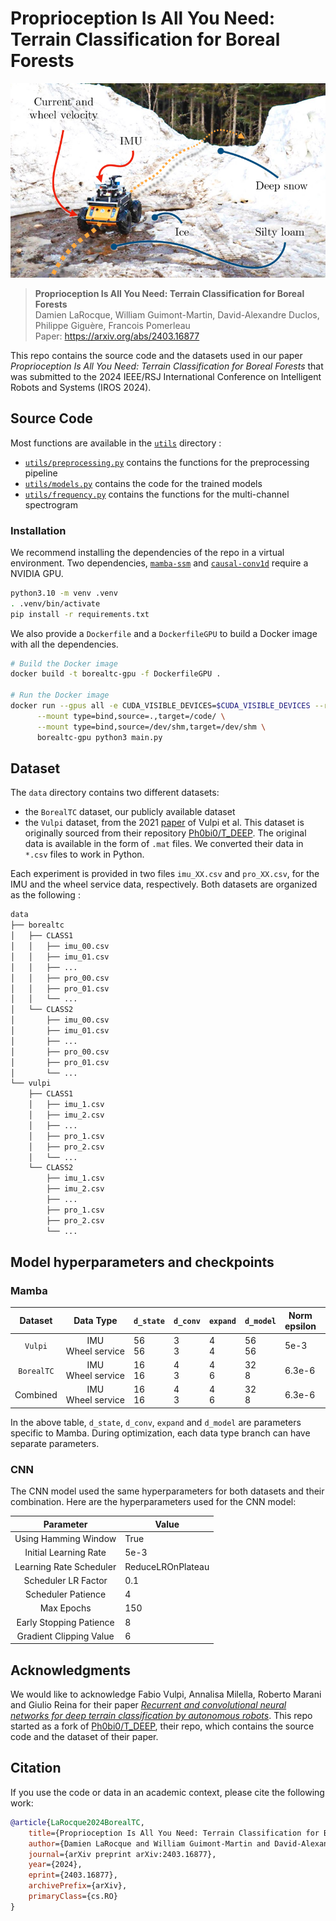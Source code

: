 # Proprioception Is All You Need: Terrain Classification for Boreal Forests

![Husky](assets/husky-in-context.png "Husky in a Boreal Forest")

> **Proprioception Is All You Need: Terrain Classification for Boreal Forests**\
> Damien LaRocque, William Guimont-Martin, David-Alexandre Duclos, Philippe Giguère, Francois Pomerleau\
> Paper: https://arxiv.org/abs/2403.16877

This repo contains the source code and the datasets used in our paper _Proprioception Is All You Need: Terrain Classification for Boreal Forests_ that was submitted to the 2024 IEEE/RSJ International Conference on Intelligent Robots and Systems (IROS 2024).

## Source Code

Most functions are available in the [`utils`](utils/) directory :

* [`utils/preprocessing.py`](utils/preprocessing.py) contains the functions for the preprocessing pipeline
* [`utils/models.py`](utils/models.py) contains the code for the trained models
* [`utils/frequency.py`](utils/frequency.py) contains the functions for the multi-channel spectrogram

### Installation

We recommend installing the dependencies of the repo in a virtual environment.
Two dependencies, [`mamba-ssm`](https://github.com/state-spaces/mamba) and [`causal-conv1d`](https://github.com/Dao-AILab/causal-conv1d) require a NVIDIA GPU.

```sh
python3.10 -m venv .venv
. .venv/bin/activate
pip install -r requirements.txt
```

We also provide a `Dockerfile` and a `DockerfileGPU` to build a Docker image with all the dependencies.

```sh
# Build the Docker image
docker build -t borealtc-gpu -f DockerfileGPU .

# Run the Docker image
docker run --gpus all -e CUDA_VISIBLE_DEVICES=$CUDA_VISIBLE_DEVICES --rm --ipc host \
	  --mount type=bind,source=.,target=/code/ \
	  --mount type=bind,source=/dev/shm,target=/dev/shm \
	  borealtc-gpu python3 main.py
```

## Dataset

The `data` directory contains two different datasets:

* the `BorealTC` dataset, our publicly available dataset
* the `Vulpi` dataset, from the 2021 [paper](https://doi.org/10.1016/j.jterra.2020.12.002) of Vulpi et al. This dataset is originally sourced from their repository [Ph0bi0/T_DEEP](https://github.com/Ph0bi0/T_DEEP). The original data is available in the form of `.mat` files. We converted their data in `*.csv` files to work in Python.

Each experiment is provided in two files `imu_XX.csv` and `pro_XX.csv`, for the IMU and the wheel service data, respectively.
Both datasets are organized as the following :

```sh
data
├── borealtc
│   ├── CLASS1
│   │   ├── imu_00.csv
│   │   ├── imu_01.csv
│   │   ├── ...
│   │   ├── pro_00.csv
│   │   ├── pro_01.csv
│   │   └── ...
│   └── CLASS2
│       ├── imu_00.csv
│       ├── imu_01.csv
│       ├── ...
│       ├── pro_00.csv
│       ├── pro_01.csv
│       └── ...
└── vulpi
    ├── CLASS1
    │   ├── imu_1.csv
    │   ├── imu_2.csv
    │   ├── ...
    │   ├── pro_1.csv
    │   ├── pro_2.csv
    │   └── ...
    └── CLASS2
        ├── imu_1.csv
        ├── imu_2.csv
        ├── ...
        ├── pro_1.csv
        ├── pro_2.csv
        └── ...
```

## Model hyperparameters and checkpoints

### Mamba

| Dataset | Data Type | `d_state` | `d_conv` | `expand` | `d_model` | Norm epsilon | Initial LR | LR&nbsp;drop factor | Reduce&nbsp;LR patience | Max epochs | Minibatch size | Valid patience | Gradient threshold | Focal&nbsp;loss alpha | Focal&nbsp;loss gamma | Checkpoint |
| :-: | :-: | - | - | - | - | - | - | - | - | - | - | - | - | - | - | :-: |
| `Vulpi` | IMU <br/> Wheel&nbsp;service | 56 <br/> 56 | 3 <br/> 3 | 4 <br/> 4 | 56 <br/> 56 | 5e-3 | 5e-3 | 0.33 | 4 | 60 | 64 | 8 | 2 | 0.75 | 2 | [mamba_vulpi.ckpt](checkpoints/mamba_vulpi.ckpt) |
| `BorealTC` | IMU <br/> Wheel&nbsp;service | 16 <br/> 16 | 4 <br/> 3 | 4 <br/> 6 | 32 <br/> 8 | 6.3e-6 | 1.5e-3 | 0.25 | 4 | 60 | 16 | 8 | None | 0.75 | 2.25 | [mamba_borealtc.ckpt](checkpoints/mamba_borealtc.ckpt) |
| Combined | IMU <br/> Wheel&nbsp;service | 16 <br/> 16 | 4 <br/> 3 | 4 <br/> 6 | 32 <br/> 8 | 6.3e-6 | 1.5e-3 | 0.25 | 4 | 60 | 16 | 8 | None | 0.75 | 2.25 | [mamba_combined.ckpt](checkpoints/mamba_combined.ckpt) |

In the above table, `d_state`, `d_conv`, `expand` and `d_model` are parameters specific to Mamba. During optimization, each data type branch can have separate parameters.

### CNN

The CNN model used the same hyperparameters for both datasets and their combination.
Here are the hyperparameters used for the CNN model:

|        Parameter        | Value             |
|:-----------------------:|-------------------|
|  Using Hamming Window   | True              |
|  Initial Learning Rate  | 5e-3              |
| Learning Rate Scheduler | ReduceLROnPlateau |
|   Scheduler LR Factor   | 0.1               |
|   Scheduler Patience    | 4                 |
|    Max Epochs           | 150               |
| Early Stopping Patience | 8                 |
| Gradient Clipping Value | 6                 |



## Acknowledgments

We would like to acknowledge Fabio Vulpi, Annalisa Milella, Roberto Marani and Giulio Reina for their paper [_Recurrent and convolutional neural networks for deep terrain classification by autonomous robots_](https://doi.org/10.1016/j.jterra.2020.12.002).
This repo started as a fork of [Ph0bi0/T_DEEP](https://github.com/Ph0bi0/T_DEEP), their repo, which contains the source code and the dataset of their paper.

## Citation

If you use the code or data in an academic context, please cite the following work:

```bibtex
@article{LaRocque2024BorealTC,
    title={Proprioception Is All You Need: Terrain Classification for Boreal Forests},
    author={Damien LaRocque and William Guimont-Martin and David-Alexandre Duclos and Philippe Giguère and François Pomerleau},
    journal={arXiv preprint arXiv:2403.16877},
    year={2024},
    eprint={2403.16877},
    archivePrefix={arXiv},
    primaryClass={cs.RO}
}
```
